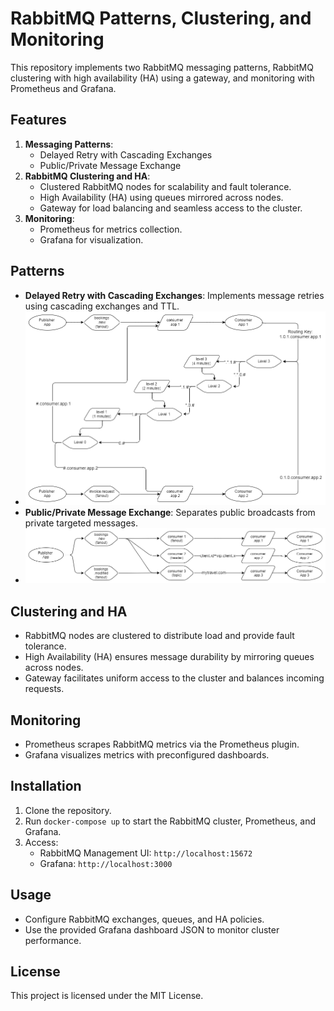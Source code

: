 # RabbitMQ Patterns, Clustering, and Monitoring

This repository implements two RabbitMQ messaging patterns, RabbitMQ clustering with high availability (HA) using a gateway, and monitoring with Prometheus and Grafana.

## Features

1. **Messaging Patterns**:
    - Delayed Retry with Cascading Exchanges
    - Public/Private Message Exchange
2. **RabbitMQ Clustering and HA**:
    - Clustered RabbitMQ nodes for scalability and fault tolerance.
    - High Availability (HA) using queues mirrored across nodes.
    - Gateway for load balancing and seamless access to the cluster.
3. **Monitoring**:
    - Prometheus for metrics collection.
    - Grafana for visualization.

## Patterns

- **Delayed Retry with Cascading Exchanges**: Implements message retries using cascading exchanges and TTL.
- ![img.png](listener/src/main/resources/img/img.png)
- **Public/Private Message Exchange**: Separates public broadcasts from private targeted messages.
- ![img_1.png](listener/src/main/resources/img/img_1.png)

## Clustering and HA

- RabbitMQ nodes are clustered to distribute load and provide fault tolerance.
- High Availability (HA) ensures message durability by mirroring queues across nodes.
- Gateway facilitates uniform access to the cluster and balances incoming requests.

## Monitoring

- Prometheus scrapes RabbitMQ metrics via the Prometheus plugin.
- Grafana visualizes metrics with preconfigured dashboards.

## Installation

1. Clone the repository.
2. Run `docker-compose up` to start the RabbitMQ cluster, Prometheus, and Grafana.
3. Access:
    - RabbitMQ Management UI: `http://localhost:15672`
    - Grafana: `http://localhost:3000`

## Usage

- Configure RabbitMQ exchanges, queues, and HA policies.
- Use the provided Grafana dashboard JSON to monitor cluster performance.

## License

This project is licensed under the MIT License.
